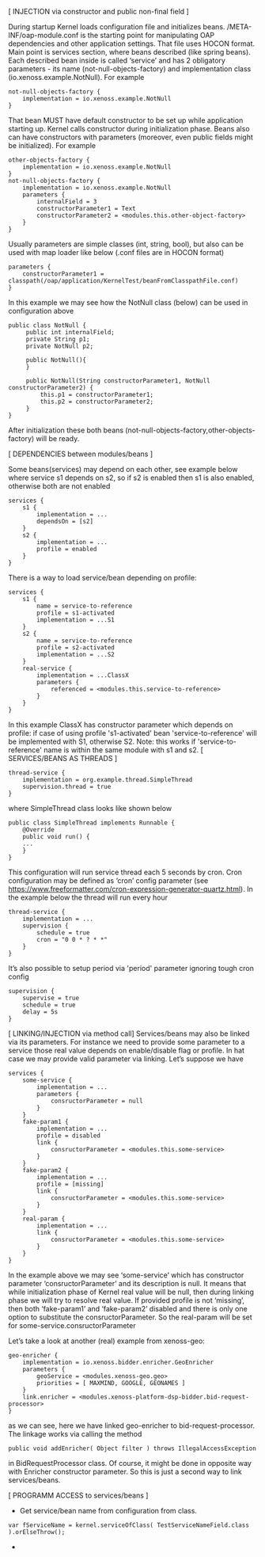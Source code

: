 [ INJECTION via constructor and public non-final field ]

During startup Kernel loads configuration file and initializes beans.
/META-INF/oap-module.conf is the starting point for manipulating OAP dependencies and other application settings. That file uses HOCON format. Main point is services section, where beans described (like spring beans). 
Each described bean inside is called ‘service’ and has 2 obligatory parameters - its name (not-null-objects-factory) and implementation class (io.xenoss.example.NotNull). 
For example

~~~
not-null-objects-factory {
    implementation = io.xenoss.example.NotNull
}
~~~

That bean MUST have default constructor to be set up while application starting up.
Kernel calls constructor during initialization phase. 
Beans also can have constructors with parameters (moreover, even public fields might be initialized). 
For example
~~~
other-objects-factory {
    implementation = io.xenoss.example.NotNull
}
not-null-objects-factory {
    implementation = io.xenoss.example.NotNull
    parameters {
        internalField = 3
        constructorParameter1 = Text
        constructorParameter2 = <modules.this.other-object-factory>
    }
}
~~~
Usually parameters are simple classes (int, string, bool), but also can be used
with map loader like below (.conf files are in HOCON format)
~~~
parameters {
    constructorParameter1 = classpath(/oap/application/KernelTest/beanFromClasspathFile.conf)
}
~~~
In this example we may see how the NotNull class (below) can be used in configuration above
~~~
public class NotNull {
     public int internalField;
     private String p1;
     private NotNull p2;

     public NotNull(){
     }
     
     public NotNull(String constructorParameter1, NotNull constructorParameter2) {
         this.p1 = constructorParameter1;
         this.p2 = constructorParameter2;
     }
}
~~~
After initialization these both beans (not-null-objects-factory,other-objects-factory) will be ready.

[ DEPENDENCIES between modules/beans ]

Some beans(services) may depend on each other, 
see example below where service s1 depends on s2, so if s2 is enabled then s1 is also enabled, otherwise both are not enabled
~~~
services {  
    s1 {    
        implementation = ...
        dependsOn = [s2]
    }  
    s2 {    
        implementation = ...    
        profile = enabled
    }
}
~~~
There is a way to load service/bean depending on profile:
~~~
services {
    s1 {
        name = service-to-reference
        profile = s1-activated
        implementation = ...S1
    }
    s2 {
        name = service-to-reference
        profile = s2-activated
        implementation = ...S2
    }
    real-service {
        implementation = ...ClassX
        parameters {
            referenced = <modules.this.service-to-reference>
        }
    }
}
~~~
In this example ClassX has constructor parameter which depends on profile:
if case of using profile 's1-activated' bean 'service-to-reference' will be
implemented with S1, otherwise S2.
Note: this works if 'service-to-reference' name is within the same module with s1 and s2.
[ SERVICES/BEANS AS THREADS ]
~~~
thread-service {  
    implementation = org.example.thread.SimpleThread
    supervision.thread = true
}
~~~
where SimpleThread class looks like shown below
~~~
public class SimpleThread implements Runnable {    
    @Override    
    public void run() {
    ...
    }
}
~~~
This configuration will run service thread each 5 seconds by cron. Cron configuration may be defined as ‘cron’ config parameter (see https://www.freeformatter.com/cron-expression-generator-quartz.html). 
In the example below the thread will run every hour
~~~
thread-service {  
    implementation = ...
    supervision {  
        schedule = true  
        cron = "0 0 * ? * *"
    }
}
~~~
It’s also possible to setup period via 'period' parameter ignoring tough cron config
~~~
supervision {  
    supervise = true  
    schedule = true  
    delay = 5s
}
~~~

[ LINKING/INJECTION via method call]
Services/beans may also be linked via its parameters. For instance we need to provide some parameter to a service those real value depends on enable/disable flag or profile. In hat case we may provide valid parameter via linking. 
Let’s suppose we have
~~~
services {  
    some-service {    
        implementation = ...    
        parameters {
            consructorParameter = null
        }  
    }
    fake-param1 {    
        implementation = ...
        profile = disabled
        link {
            consructorParameter = <modules.this.some-service>
        }
    }
    fake-param2 {    
        implementation = ...
        profile = [missing]
        link {
            consructorParameter = <modules.this.some-service>
        }
    }
    real-param {    
        implementation = ...
        link {
            consructorParameter = <modules.this.some-service>
        }
    }
}
~~~
In the example above we may see ‘some-service’ which has constructor parameter ‘consructorParameter’ and its description is null. 
It means that while initialization phase of Kernel real value will be null, then during linking phase we will try to resolve real value. 
If provided profile is not ‘missing’, then both ‘fake-param1’ and ‘fake-param2’ disabled and there is only one option to substitute the consructorParameter. 
So the real-param will be set for some-service.consructorParameter

Let’s take a look at another (real) example from xenoss-geo:
~~~
geo-enricher {  
    implementation = io.xenoss.bidder.enricher.GeoEnricher  
    parameters {    
        geoService = <modules.xenoss-geo.geo>    
        priorities = [ MAXMIND, GOOGLE, GEONAMES ]  
    }  
    link.enricher = <modules.xenoss-platform-dsp-bidder.bid-request-processor>
}
~~~
as we can see, here we have linked geo-enricher to bid-request-processor. The linkage works via calling the method
~~~
public void addEnricher( Object filter ) throws IllegalAccessException
~~~
in BidRequestProcessor class. Of course, it might be done in opposite way with Enricher constructor parameter. 
So this is just a second way to link services/beans.

[ PROGRAMM ACCESS to services/beans ]

- Get service/bean name from configuration from class.
~~~
var fServiceName = kernel.serviceOfClass( TestServiceNameField.class ).orElseThrow();
~~~
-